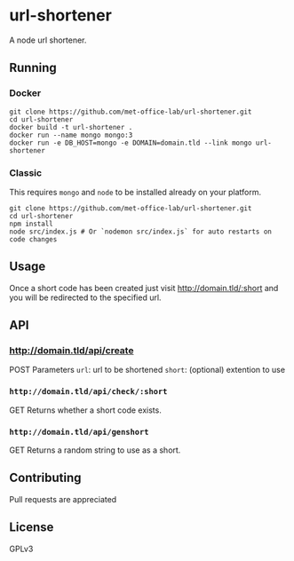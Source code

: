 # url-shortener
A node url shortener.

## Running

### Docker

```Shell
git clone https://github.com/met-office-lab/url-shortener.git
cd url-shortener
docker build -t url-shortener .
docker run --name mongo mongo:3
docker run -e DB_HOST=mongo -e DOMAIN=domain.tld --link mongo url-shortener
```

### Classic

This requires `mongo` and `node` to be installed already on your platform.

```Shell
git clone https://github.com/met-office-lab/url-shortener.git
cd url-shortener
npm install
node src/index.js # Or `nodemon src/index.js` for auto restarts on code changes
```

## Usage
Once a short code has been created just visit http://domain.tld/:short and you will be redirected to the specified url.

## API

### http://domain.tld/api/create
POST
Parameters
`url`: url to be shortened
`short`: (optional) extention to use

### `http://domain.tld/api/check/:short`
GET
Returns whether a short code exists.

### `http://domain.tld/api/genshort`
GET
Returns a random string to use as a short.

## Contributing
Pull requests are appreciated

## License
GPLv3
